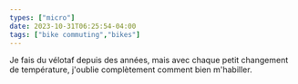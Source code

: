 ```yaml
---
types: ["micro"]
date: 2023-10-31T06:25:54-04:00
tags: ["bike commuting","bikes"]
---
```

Je fais du vélotaf depuis des années, mais avec chaque petit changement de température, j'oublie complètement comment bien m'habiller.
